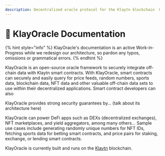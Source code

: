 ```yaml
---
description: Decentralized oracle protocol for the Klaytn blockchain  ⛓️
---
```


# 📔 KlayOracle Documentation

{% hint style="info" %}
KlayOracle's documentation is an active Work-in-Progress while we redesign our architecture, so pardon any typos, omissions or grammatical errors.
{% endhint %}

KlayOracle is an open-source oracle framework to securely integrate off-chain data with Klaytn smart contracts. With KlayOracle, smart contracts can securely and easily query for price feeds, random numbers, sports data, blockchain data, NFT data and other valuable off-chain data sets to use within their decentralized applications. Smart contract developers can also

KlayOracle provides strong security guarantees by… (talk about its architecture here)

KlayOracle can power DeFi apps such as DEXs (decentralized exchanges), NFT marketplaces, and yield aggregators, among many others… Sample use cases include generating randomly unique numbers for NFT IDs, fetching sports data for betting smart contracts, and price pairs for staking, exchange, or lending smart contracts.

KlayOracle is currently built and runs on the [Klaytn](https://klaytn.foundation) blockchain.
